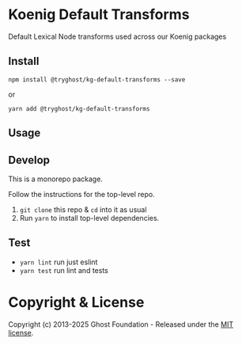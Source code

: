 # Koenig Default Transforms

Default Lexical Node transforms used across our Koenig packages

## Install

`npm install @tryghost/kg-default-transforms --save`

or

`yarn add @tryghost/kg-default-transforms`

## Usage


## Develop

This is a monorepo package.

Follow the instructions for the top-level repo.
1. `git clone` this repo & `cd` into it as usual
2. Run `yarn` to install top-level dependencies.



## Test

- `yarn lint` run just eslint
- `yarn test` run lint and tests



# Copyright & License 

Copyright (c) 2013-2025 Ghost Foundation - Released under the [MIT license](LICENSE).
